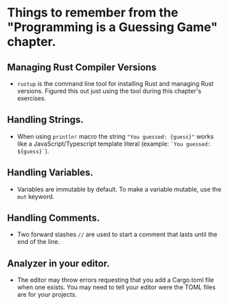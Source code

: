 # Things to remember from the "Programming is a Guessing Game" chapter.

## Managing Rust Compiler Versions

- `rustup` is the command line tool for installing Rust and managing Rust
  versions. Figured this out just using the tool during this chapter's
  exercises.

## Handling Strings.

- When using `println!` macro the string `"You guessed: {guess}"` works like a
  JavaScript/Typescript template literal (example:
  `` `You guessed: ${guess}` ``).

## Handling Variables.

- Variables are immutable by default. To make a variable mutable, use the `mut`
  keyword.

## Handling Comments.

- Two forward slashes `//` are used to start a comment that lasts until the end
  of the line.

## Analyzer in your editor.

- The editor may throw errors requesting that you add a Cargo.toml file when one
  exists. You may need to tell your editor were the TOML files are for your
  projects.
